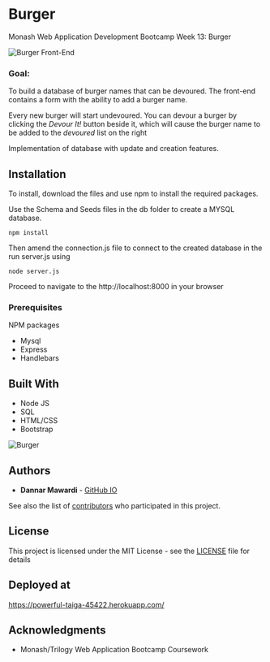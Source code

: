 # Burger
Monash Web Application Development Bootcamp Week 13: Burger

![Burger Front-End](https://i.imgur.com/EacveHq.png)

### Goal: 
To build a database of burger names that can be devoured.  The front-end contains a form with the ability to add a burger name. 

Every new burger will start undevoured. You can devour a burger by clicking the *Devour It!* button beside it, which will cause the burger name to be added to the *devoured* list on the right

Implementation of database with update and creation features.

## Installation
To install, download the files and use npm to install the required packages.

Use the Schema and Seeds files in the db folder to create a MYSQL database.

```
npm install
```

Then amend the connection.js file to connect to the created database in the run server.js using 
```
node server.js
```

Proceed to navigate to the http://localhost:8000 in your browser

### Prerequisites
NPM packages
* Mysql
* Express
* Handlebars

## Built With

* Node JS
* SQL
* HTML/CSS
* Bootstrap

![Burger](https://imgur.com/BMGR8I5)

## Authors

* **Dannar Mawardi** - [GitHub IO](https://dmawardi.github.io)

See also the list of [contributors](https://github.com/dmawardi/burger/contributors) who participated in this project.

## License

This project is licensed under the MIT License - see the [LICENSE](LICENSE) file for details

## Deployed at
https://powerful-taiga-45422.herokuapp.com/

## Acknowledgments

* Monash/Trilogy Web Application Bootcamp Coursework
